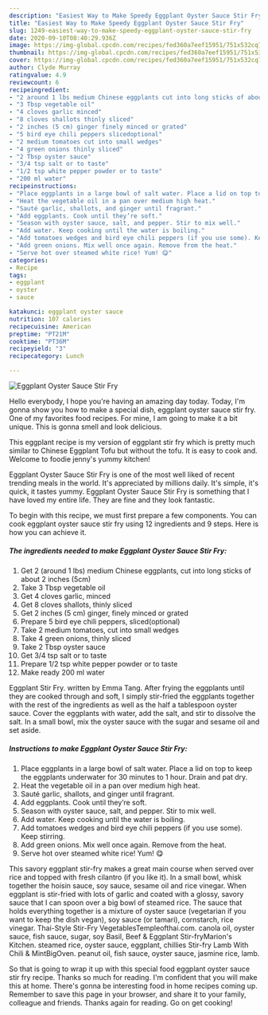 ```yaml
---
description: "Easiest Way to Make Speedy Eggplant Oyster Sauce Stir Fry"
title: "Easiest Way to Make Speedy Eggplant Oyster Sauce Stir Fry"
slug: 1249-easiest-way-to-make-speedy-eggplant-oyster-sauce-stir-fry
date: 2020-09-10T08:40:29.936Z
image: https://img-global.cpcdn.com/recipes/fed360a7eef15951/751x532cq70/eggplant-oyster-sauce-stir-fry-recipe-main-photo.jpg
thumbnail: https://img-global.cpcdn.com/recipes/fed360a7eef15951/751x532cq70/eggplant-oyster-sauce-stir-fry-recipe-main-photo.jpg
cover: https://img-global.cpcdn.com/recipes/fed360a7eef15951/751x532cq70/eggplant-oyster-sauce-stir-fry-recipe-main-photo.jpg
author: Clyde Murray
ratingvalue: 4.9
reviewcount: 6
recipeingredient:
- "2 around 1 lbs medium Chinese eggplants cut into long sticks of about 2 inches 5cm"
- "3 Tbsp vegetable oil"
- "4 cloves garlic minced"
- "8 cloves shallots thinly sliced"
- "2 inches (5 cm) ginger finely minced or grated"
- "5 bird eye chili peppers slicedoptional"
- "2 medium tomatoes cut into small wedges"
- "4 green onions thinly sliced"
- "2 Tbsp oyster sauce"
- "3/4 tsp salt or to taste"
- "1/2 tsp white pepper powder or to taste"
- "200 ml water"
recipeinstructions:
- "Place eggplants in a large bowl of salt water. Place a lid on top to keep the eggplants underwater for 30 minutes to 1 hour. Drain and pat dry."
- "Heat the vegetable oil in a pan over medium high heat."
- "Sauté garlic, shallots, and ginger until fragrant."
- "Add eggplants. Cook until they’re soft."
- "Season with oyster sauce, salt, and pepper. Stir to mix well."
- "Add water. Keep cooking until the water is boiling."
- "Add tomatoes wedges and bird eye chili peppers (if you use some). Keep stirring."
- "Add green onions. Mix well once again. Remove from the heat."
- "Serve hot over steamed white rice! Yum! 😋"
categories:
- Recipe
tags:
- eggplant
- oyster
- sauce

katakunci: eggplant oyster sauce 
nutrition: 107 calories
recipecuisine: American
preptime: "PT21M"
cooktime: "PT36M"
recipeyield: "3"
recipecategory: Lunch

---
```



![Eggplant Oyster Sauce Stir Fry](https://img-global.cpcdn.com/recipes/fed360a7eef15951/751x532cq70/eggplant-oyster-sauce-stir-fry-recipe-main-photo.jpg)

Hello everybody, I hope you're having an amazing day today. Today, I'm gonna show you how to make a special dish, eggplant oyster sauce stir fry. One of my favorites food recipes. For mine, I am going to make it a bit unique. This is gonna smell and look delicious.

This eggplant recipe is my version of eggplant stir fry which is pretty much similar to Chinese Eggplant Tofu but without the tofu. It is easy to cook and. Welcome to foodie jenny&#39;s yummy kitchen!

Eggplant Oyster Sauce Stir Fry is one of the most well liked of recent trending meals in the world. It's appreciated by millions daily. It's simple, it's quick, it tastes yummy. Eggplant Oyster Sauce Stir Fry is something that I have loved my entire life. They are fine and they look fantastic.


To begin with this recipe, we must first prepare a few components. You can cook eggplant oyster sauce stir fry using 12 ingredients and 9 steps. Here is how you can achieve it.

<!--inarticleads1-->

##### The ingredients needed to make Eggplant Oyster Sauce Stir Fry:

1. Get 2 (around 1 lbs) medium Chinese eggplants, cut into long sticks of about 2 inches (5cm)
1. Take 3 Tbsp vegetable oil
1. Get 4 cloves garlic, minced
1. Get 8 cloves shallots, thinly sliced
1. Get 2 inches (5 cm) ginger, finely minced or grated
1. Prepare 5 bird eye chili peppers, sliced(optional)
1. Take 2 medium tomatoes, cut into small wedges
1. Take 4 green onions, thinly sliced
1. Take 2 Tbsp oyster sauce
1. Get 3/4 tsp salt or to taste
1. Prepare 1/2 tsp white pepper powder or to taste
1. Make ready 200 ml water


Eggplant Stir Fry. written by Emma Tang. After frying the eggplants until they are cooked through and soft, I simply stir-fried the eggplants together with the rest of the ingredients as well as the half a tablespoon oyster sauce. Cover the eggplants with water, add the salt, and stir to dissolve the salt. In a small bowl, mix the oyster sauce with the sugar and sesame oil and set aside. 

<!--inarticleads2-->

##### Instructions to make Eggplant Oyster Sauce Stir Fry:

1. Place eggplants in a large bowl of salt water. Place a lid on top to keep the eggplants underwater for 30 minutes to 1 hour. Drain and pat dry.
1. Heat the vegetable oil in a pan over medium high heat.
1. Sauté garlic, shallots, and ginger until fragrant.
1. Add eggplants. Cook until they’re soft.
1. Season with oyster sauce, salt, and pepper. Stir to mix well.
1. Add water. Keep cooking until the water is boiling.
1. Add tomatoes wedges and bird eye chili peppers (if you use some). Keep stirring.
1. Add green onions. Mix well once again. Remove from the heat.
1. Serve hot over steamed white rice! Yum! 😋


This savory eggplant stir-fry makes a great main course when served over rice and topped with fresh cilantro (if you like it). In a small bowl, whisk together the hoisin sauce, soy sauce, sesame oil and rice vinegar. When eggplant is stir-fried with lots of garlic and coated with a glossy, savory sauce that I can spoon over a big bowl of steamed rice. The sauce that holds everything together is a mixture of oyster sauce (vegetarian if you want to keep the dish vegan), soy sauce (or tamari), cornstarch, rice vinegar. Thai-Style Stir-Fry VegetablesTempleofthai.com. canola oil, oyster sauce, fish sauce, sugar, soy Basil, Beef &amp; Eggplant Stir-fryMarion&#39;s Kitchen. steamed rice, oyster sauce, eggplant, chillies Stir-fry Lamb With Chili &amp; MintBigOven. peanut oil, fish sauce, oyster sauce, jasmine rice, lamb. 

So that is going to wrap it up with this special food eggplant oyster sauce stir fry recipe. Thanks so much for reading. I'm confident that you will make this at home. There's gonna be interesting food in home recipes coming up. Remember to save this page in your browser, and share it to your family, colleague and friends. Thanks again for reading. Go on get cooking!
